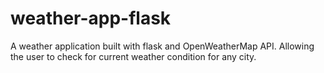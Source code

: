 # weather-app-flask
A weather application built with flask and OpenWeatherMap API. Allowing the user to check for current weather condition for any city.
